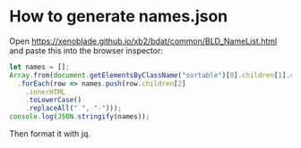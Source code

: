 # How to generate names.json

Open https://xenoblade.github.io/xb2/bdat/common/BLD_NameList.html and paste
this into the browser inspector:

```js
let names = [];
Array.from(document.getElementsByClassName("sortable")[0].children[1].children)
  .forEach(row => names.push(row.children[2]
    .innerHTML
    .toLowerCase()
    .replaceAll(" ", "-")));
console.log(JSON.stringify(names));
```

Then format it with jq.
